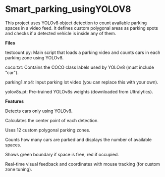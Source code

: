 # Smart_parking_usingYOLOV8

This project uses YOLOv8 object detection to count available parking spaces in a video feed. It defines custom polygonal areas as parking spots and checks if a detected vehicle is inside any of them.

**Files**


testcount.py: Main script that loads a parking video and counts cars in each parking zone using YOLOv8.

coco.txt: Contains the COCO class labels used by YOLOv8 (must include "car").

parking1.mp4: Input parking lot video (you can replace this with your own).

yolov8s.pt: Pre-trained YOLOv8s weights (downloaded from Ultralytics).

**Features**


Detects cars only using YOLOv8.

Calculates the center point of each detection.

Uses 12 custom polygonal parking zones.

Counts how many cars are parked and displays the number of available spaces.

Shows green boundary if space is free, red if occupied.

Real-time visual feedback and coordinates with mouse tracking (for custom zone tuning).

